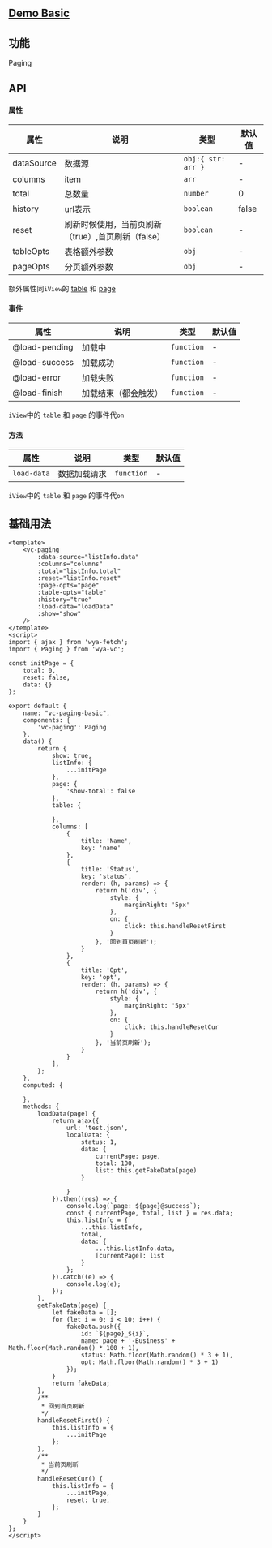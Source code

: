 ## [Demo Basic](https://wya-team.github.io/wya-vc/dist/paging/basic.html)
## 功能
Paging

## API

#### 属性

属性 | 说明 | 类型 | 默认值
---|---|---|---
dataSource | 数据源 | `obj:{ str: arr }` | -
columns | item | `arr` | -
total | 总数量 | `number` | 0
history | url表示 | `boolean` | false
reset | 刷新时候使用，当前页刷新（true）,首页刷新（false） | `boolean` | -
tableOpts | 表格额外参数 | `obj` | -
pageOpts | 分页额外参数 | `obj` | -

额外属性同`iView`的 [table](https://www.iviewui.com/components/table) 和 [page](https://www.iviewui.com/components/page)


#### 事件

属性 | 说明 | 类型 | 默认值
---|---|---|---
@load-pending | 加载中 | `function` | -
@load-success | 加载成功 | `function` | -
@load-error | 加载失败 | `function` | -
@load-finish | 加载结束（都会触发） | `function` | -

`iView`中的 `table` 和 `page` 的事件代`on`


#### 方法

属性 | 说明 | 类型 | 默认值
---|---|---|---
`load-data` | 数据加载请求 | `function` | -

`iView`中的 `table` 和 `page` 的事件代`on`

## 基础用法

```vue
<template>
	<vc-paging
		:data-source="listInfo.data"
		:columns="columns" 
		:total="listInfo.total"
		:reset="listInfo.reset"
		:page-opts="page"
		:table-opts="table"
		:history="true"
		:load-data="loadData"
		:show="show"
	/>
</template>
<script>
import { ajax } from 'wya-fetch';
import { Paging } from 'wya-vc';

const initPage = {
	total: 0,
	reset: false,
	data: {}
};

export default {
	name: "vc-paging-basic",
	components: {
		'vc-paging': Paging
	},
	data() {
		return {
			show: true,
			listInfo: {
				...initPage
			},
			page: {
				'show-total': false
			},
			table: {

			},
			columns: [
				{
					title: 'Name',
					key: 'name'
				},
				{
					title: 'Status',
					key: 'status',
					render: (h, params) => {
						return h('div', {
							style: {
								marginRight: '5px'
							},
							on: {
								click: this.handleResetFirst
							}
						}, '回到首页刷新');
					}
				},
				{
					title: 'Opt',
					key: 'opt',
					render: (h, params) => {
						return h('div', {
							style: {
								marginRight: '5px'
							},
							on: {
								click: this.handleResetCur
							}
						}, '当前页刷新');
					}
				}
			],
		};
	},
	computed: {
		
	},
	methods: {
		loadData(page) {
			return ajax({
				url: 'test.json',
				localData: {
					status: 1,
					data: {
						currentPage: page,
						total: 100,
						list: this.getFakeData(page)
					}

				}
			}).then((res) => {
				console.log(`page: ${page}@success`);
				const { currentPage, total, list } = res.data;
				this.listInfo = {
					...this.listInfo,
					total,
					data: {
						...this.listInfo.data,
						[currentPage]: list
					}
				};
			}).catch((e) => {
				console.log(e);
			});
		},
		getFakeData(page) {
			let fakeData = [];
			for (let i = 0; i < 10; i++) {
				fakeData.push({
					id: `${page}_${i}`,
					name: page + '-Business' + Math.floor(Math.random() * 100 + 1),
					status: Math.floor(Math.random() * 3 + 1),
					opt: Math.floor(Math.random() * 3 + 1)
				});
			}
			return fakeData;
		},
		/**
		 * 回到首页刷新
		 */
		handleResetFirst() {
			this.listInfo = {
				...initPage
			};
		},
		/**
		 * 当前页刷新
		 */
		handleResetCur() {
			this.listInfo = {
				...initPage,
				reset: true,
			};
		}
	}
};
</script>

```